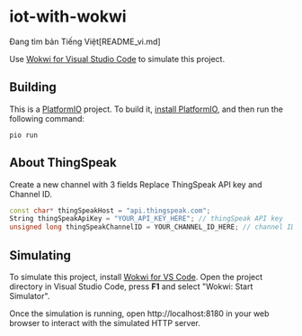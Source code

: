 # iot-with-wokwi
Đang tìm bản Tiếng Việt[README_vi.md]

Use [Wokwi for Visual Studio Code](https://marketplace.visualstudio.com/items?itemName=wokwi.wokwi-vscode) to simulate this project.
## Building

This is a [PlatformIO](https://platformio.org) project. To build it, [install PlatformIO](https://docs.platformio.org/en/latest/core/installation/index.html), and then run the following command:

```
pio run
```

## About ThingSpeak

Create a new channel with 3 fields
Replace ThingSpeak API key and Channel ID.

```cpp
const char* thingSpeakHost = "api.thingspeak.com";
String thingSpeakApiKey = "YOUR_API_KEY_HERE"; // thingSpeak API key
unsigned long thingSpeakChannelID = YOUR_CHANNEL_ID_HERE; // channel ID
```

## Simulating

To simulate this project, install [Wokwi for VS Code](https://marketplace.visualstudio.com/items?itemName=wokwi.wokwi-vscode). Open the project directory in Visual Studio Code, press **F1** and select "Wokwi: Start Simulator".

Once the simulation is running, open http://localhost:8180 in your web browser to interact with the simulated HTTP server.
